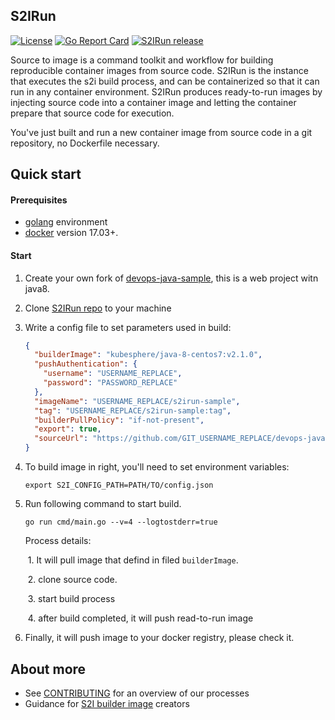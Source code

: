 ## S2IRun

[![License](http://img.shields.io/badge/license-apache%20v2-blue.svg)](https://github.com/KubeSphere/s2irun/blob/master/LICENSE)  [![Go Report Card](https://goreportcard.com/badge/github.com/kubesphere/s2ioperator)](https://goreportcard.com/report/github.com/kubesphere/s2irun)  [![S2IRun release](https://img.shields.io/github/release/kubesphere/s2irun.svg?color=release&label=release&logo=release&logoColor=release)](https://github.com/kubesphere/s2irun/releases/tag/v0.0.3)

Source to image is a command toolkit  and workflow for building reproducible container images from source code. S2IRun is the instance that executes the s2i build process, and can be containerized so that it can run in any container environment. S2IRun produces ready-to-run images by injecting source code into a container image and letting the container prepare that source code for execution. 

You've just built and run a new container image from source code in a git repository, no Dockerfile necessary.

## Quick start

#### Prerequisites

- [golang](https://golang.org/dl/) environment
- [docker](https://docs.docker.com/install/) version 17.03+.

#### Start

1. Create your own fork of [devops-java-sample](https://github.com/kubesphere/devops-java-sample), this is a web project witn java8.

2. Clone [S2IRun repo](https://github.com/kubesphere/s2irun) to your machine

3. Write a config file to set parameters used in build:

   ```json
   {
     "builderImage": "kubesphere/java-8-centos7:v2.1.0",
     "pushAuthentication": {
       "username": "USERNAME_REPLACE",
       "password": "PASSWORD_REPLACE"
     },
     "imageName": "USERNAME_REPLACE/s2irun-sample",
     "tag": "USERNAME_REPLACE/s2irun-sample:tag",
     "builderPullPolicy": "if-not-present",
     "export": true,
     "sourceUrl": "https://github.com/GIT_USERNAME_REPLACE/devops-java-sample.git",	                                  
   }
   ```

4. To build image in right,  you'll need to set environment variables:

   ```shell
   export S2I_CONFIG_PATH=PATH/TO/config.json
   ```

5. Run following command to start build.

   ```
   go run cmd/main.go --v=4 --logtostderr=true
   ```

   Process details:

   ​	1. It will pull image that defind in filed `builderImage`. 

   ​	2. clone source code.

   ​	3. start build process

   ​	4. after build completed, it will push read-to-run image

6. Finally, it will push image to your docker registry, please check it.

## About more 

- See [CONTRIBUTING](https://github.com/kubesphere/kubesphere/blob/master/docs/en/guides/Development-workflow.md) for an overview of our processes
- Guidance for [S2I builder image](docs/builder_image.md) creators